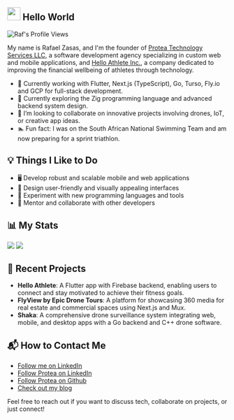 ## <img src="https://raw.githubusercontent.com/MartinHeinz/MartinHeinz/master/wave.gif" width="30px"> Hello World

<p align="left"> 
  <img src="https://komarev.com/ghpvc/?username=RafaelZasas&color=blueviolet" alt="Raf's Profile Views" />
</p>

My name is Rafael Zasas, and I'm the founder of [Protea Technology Services LLC](https://www.proteatech.dev), a software development agency specializing in custom web and mobile applications, and [Hello Athlete Inc.](https://www.helloathlete.app), a company dedicated to improving the financial wellbeing of athletes through technology.

- 💼 Currently working with Flutter, Next.js (TypeScript), Go, Turso, Fly.io and GCP for full-stack development.
- 📘 Currently exploring the Zig programming language and advanced backend system design.
- 🤝 I’m looking to collaborate on innovative projects involving drones, IoT, or creative app ideas.
- 🏊 Fun fact: I was on the South African National Swimming Team and am now preparing for a sprint triathlon.

## 💡 Things I Like to Do

- 🖥️ Develop robust and scalable mobile and web applications
- 🎨 Design user-friendly and visually appealing interfaces
- 🚀 Experiment with new programming languages and tools
- 🌟 Mentor and collaborate with other developers

## 📊 My Stats 

<img src="https://github-readme-stats.vercel.app/api?username=rafaelzasas&show_icons=true&theme=dark&count_private=true&border_radius=15&bg_color=30,38bdf8,2563eb&title_color=f1f5f9&text_color=f1f5f9">
<img src="https://github-readme-stats.vercel.app/api/top-langs/?username=rafaelzasas&layout=compact&border_radius=15&langs_count=8">

## 🚧 Recent Projects

- **Hello Athlete**: A Flutter app with Firebase backend, enabling users to connect and stay motivated to achieve their fitness goals.
- **FlyView by Epic Drone Tours**: A platform for showcasing 360 media for real estate and commercial spaces using Next.js and Mux.
- **Shaka**: A comprehensive drone surveillance system integrating web, mobile, and desktop apps with a Go backend and C++ drone software.

## 📬 How to Contact Me

- [Follow me on LinkedIn](https://www.linkedin.com/in/rafael-zasas/)
- [Follow Protea on LinkedIn](https://www.linkedin.com/company/protea-technology-services/)
- [Follow Protea on Github](https://github.com/ProteaTech)
- [Check out my blog](https://rafaelzasas.com/blog)

Feel free to reach out if you want to discuss tech, collaborate on projects, or just connect!
